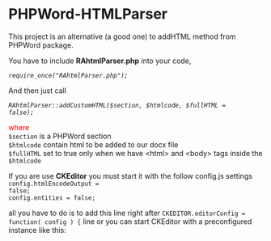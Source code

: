 # PHPWord-HTMLParser
This project is an alternative (a good one) to addHTML method from PHPWord package.

You have to include <b>RAhtmlParser.php</b> into your code,

<i><code>require_once("RAhtmlParser.php");</code></i>

And then just call

<i><code>RAhtmlParser::addCustomHTML($section, $htmlcode, $fullHTML = false);</code></i>

<span style="color: red;">where</span> <br />
    `$section` is a PHPWord section <br />
    `$htmlcode` contain html to be added to our docx file <br />
    `$fullHTML` set to true only when we have &lt;html&gt; and &lt;body&gt; tags inside the `$htmlcode`


If you are use <b>CKEditor</b> you must start it with the follow config.js settings<br />
<code>config.htmlEncodeOutput = false;</code><br />
<code>config.entities = false;</code>

all you have to do is to add this line right after `CKEDITOR.editorConfig = function( config ) {` line or you can start CKEditor with a preconfigured instance like this:

<code>
<script>
CKEDITOR.replace('articlecontent', /* which is an example of field that can contain html text */ { htmlEncodeOutput: false, entities: false });
</script>
</code>
